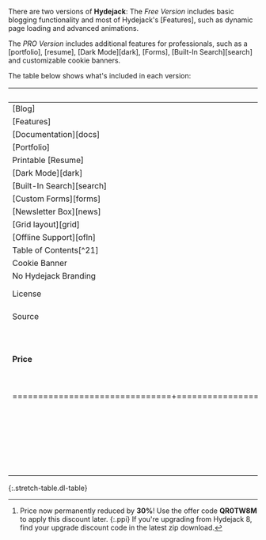 There are two versions of **Hydejack**: The *Free Version* includes basic blogging functionality and most of Hydejack's [Features], such as dynamic page loading and advanced animations.

The *PRO Version* includes additional features for professionals, such as a [portfolio], [resume], [Dark Mode][dark], [Forms], [Built-In Search][search] and customizable cookie banners.

The table below shows what's included in each version:

|                               | Free                | PRO                 |
|:------------------------------|:-------------------:|:-------------------:|
| [Blog]                        | &#x2714;            | &#x2714;            |
| [Features]                    | &#x2714;            | &#x2714;            |
| [Documentation][docs]         | &#x2714;            | &#x2714;            |
| [Portfolio]                   |                     | &#x2714;            |
| Printable [Resume]            |                     | &#x2714;            |
| [Dark Mode][dark]             |                     | &#x2714;            |
| [Built-In Search][search]     |                     | &#x2714;            |
| [Custom Forms][forms]         |                     | &#x2714;            |
| [Newsletter Box][news]        |                     | &#x2714;            |
| [Grid layout][grid]           |                     | &#x2714;            |
| [Offline Support][ofln]       |                     | &#x2714;            |
| Table of Contents[^21]        |                     | &#x2714;            |
| Cookie Banner                 |                     | &#x2714;            |
| No Hydejack Branding          |                     | &#x2714;            |
| License                       | [GPL-3.0][lic]      | [PRO]               |
| Source                        | [GitHub][src]       | Included            |
| __Price__                     | __Free__            | <span class="price"><del>$99</del> <strong class="new-price">$69</strong> <small>One-Time Payment</small></span> [^22] |
|===============================+=====================+=====================|
|                               | [__Download__][kit] | [__Buy PRO__][buy]{:.gumroad-button data-gumroad-single-product="true"} |
{:.stretch-table.dl-table}

<!-- [^21]: Large screens (> 1664px width) only. -->

[^22]: Price now permanently reduced by <strong class="discount">30%</strong>! Use the offer code <strong class="code">QR0TW8M</strong> to apply this discount later.
       {:.ppi}
       If you're upgrading from Hydejack 8, find your upgrade discount code in the latest zip download.

<script type="module">
  document.querySelectorAll('a[href="#_search-input"]').forEach(el => {
    if (!el.dataset.done) {
      el.addEventListener('click', () => document.getElementById('_search-input').focus());
      el.dataset.done = '';
    }
  });

  document.querySelectorAll('.ppi').forEach(async el => {
    if (!el.dataset.done) {
      const { name, emoji, code, discount } = await window._ppiData;
      if (!code) return;
      el.querySelectorAll('.name').forEach(el => { el.innerText = name });
      el.querySelectorAll('.emoji').forEach(el => { el.innerText = emoji; el.title = name });
      el.querySelectorAll('.code').forEach(el => { el.innerText = code.toUpperCase() });
      el.querySelectorAll('.discount').forEach(el => { el.innerText = `${discount * 100}%` });
      el.dataset.done = '';
    }
  });

  document.querySelectorAll('.price').forEach(async el => {
    if (!el.dataset.done) {
      const { name, emoji, code, discount } = await window._ppiData;
      if (!code) return;
      el.querySelectorAll('.name').forEach(el => { el.innerText = name });
      el.querySelectorAll('.emoji').forEach(el => { el.innerText = emoji; el.title = name });
      el.querySelectorAll('.code').forEach(el => { el.innerText = code.toUpperCase() });
      el.querySelectorAll('.new-price').forEach(el => { el.innerText = `$${99 - discount * 100}` });
      el.dataset.done = '';
    }
  });
</script>
